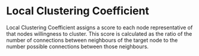 # Local Clustering Coefficient

Local Clustering Coefficient assigns a score to each node representative
of that nodes willingness to cluster. This score is calculated as the
ratio of the number of connections between neighbours of the target node
to the number possible connections between those neighbours.
